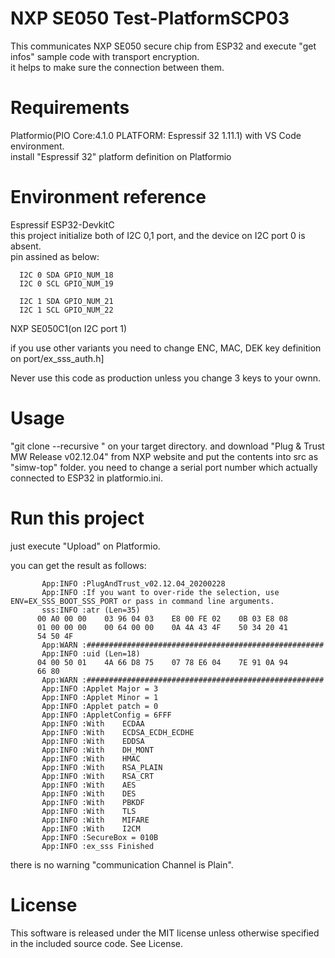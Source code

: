 # NXP SE050 Test-PlatformSCP03

This communicates NXP SE050 secure chip from ESP32 and execute "get infos" sample code with transport encryption.  
it helps to make sure the connection between them.

# Requirements

  Platformio(PIO Core:4.1.0 PLATFORM: Espressif 32 1.11.1) with VS Code environment.  
  install "Espressif 32" platform definition on Platformio  

# Environment reference
  
  Espressif ESP32-DevkitC  
  this project initialize both of I2C 0,1 port, and the device on I2C port 0 is absent.  
  pin assined as below:  


      I2C 0 SDA GPIO_NUM_18
      I2C 0 SCL GPIO_NUM_19

      I2C 1 SDA GPIO_NUM_21
      I2C 1 SCL GPIO_NUM_22
          
  NXP SE050C1(on I2C port 1)  

if you use other variants you need to change ENC, MAC, DEK key definition on port/ex_sss_auth.h]

Never use this code as production unless you change 3 keys to your ownn.

# Usage

"git clone --recursive " on your target directory. 
and download "Plug & Trust MW Release v02.12.04" from NXP website
and put the contents into src as "simw-top" folder. 
you need to change a serial port number which actually connected to ESP32 in platformio.ini.  

# Run this project

just execute "Upload" on Platformio.  

you can get the result as follows:

```
       App:INFO :PlugAndTrust_v02.12.04_20200228
       App:INFO :If you want to over-ride the selection, use ENV=EX_SSS_BOOT_SSS_PORT or pass in command line arguments.
       sss:INFO :atr (Len=35)
      00 A0 00 00    03 96 04 03    E8 00 FE 02    0B 03 E8 08
      01 00 00 00    00 64 00 00    0A 4A 43 4F    50 34 20 41
      54 50 4F
       App:WARN :#####################################################
       App:INFO :uid (Len=18)
      04 00 50 01    4A 66 D8 75    07 78 E6 04    7E 91 0A 94
      66 80
       App:WARN :#####################################################
       App:INFO :Applet Major = 3
       App:INFO :Applet Minor = 1
       App:INFO :Applet patch = 0
       App:INFO :AppletConfig = 6FFF
       App:INFO :With    ECDAA
       App:INFO :With    ECDSA_ECDH_ECDHE
       App:INFO :With    EDDSA
       App:INFO :With    DH_MONT
       App:INFO :With    HMAC
       App:INFO :With    RSA_PLAIN
       App:INFO :With    RSA_CRT
       App:INFO :With    AES
       App:INFO :With    DES
       App:INFO :With    PBKDF
       App:INFO :With    TLS
       App:INFO :With    MIFARE
       App:INFO :With    I2CM
       App:INFO :SecureBox = 010B
       App:INFO :ex_sss Finished
```

there is no warning "communication Channel is Plain".


# License

This software is released under the MIT license unless otherwise specified in the included source code. See License. 

